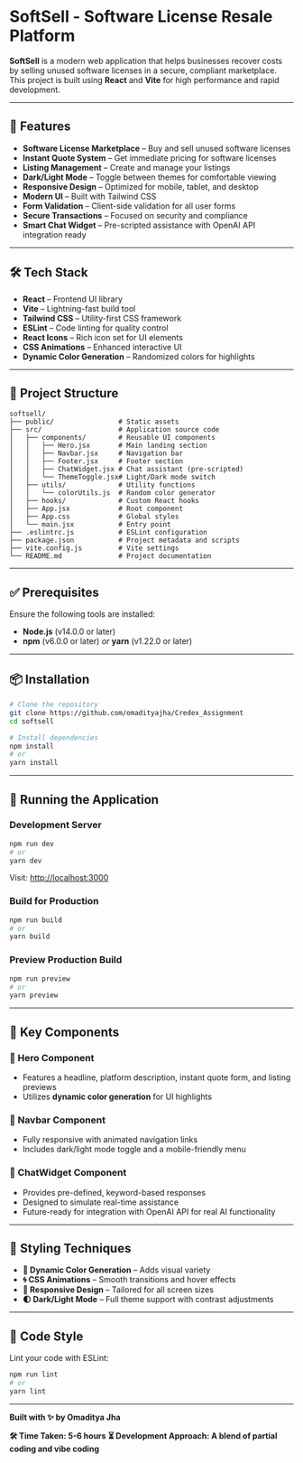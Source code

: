 # SoftSell - Software License Resale Platform

**SoftSell** is a modern web application that helps businesses recover costs by selling unused software licenses in a secure, compliant marketplace. This project is built using **React** and **Vite** for high performance and rapid development.

---

## 🚀 Features

- **Software License Marketplace** – Buy and sell unused software licenses
- **Instant Quote System** – Get immediate pricing for software licenses
- **Listing Management** – Create and manage your listings
- **Dark/Light Mode** – Toggle between themes for comfortable viewing
- **Responsive Design** – Optimized for mobile, tablet, and desktop
- **Modern UI** – Built with Tailwind CSS
- **Form Validation** – Client-side validation for all user forms
- **Secure Transactions** – Focused on security and compliance
- **Smart Chat Widget** – Pre-scripted assistance with OpenAI API integration ready

---

## 🛠 Tech Stack

- **React** – Frontend UI library
- **Vite** – Lightning-fast build tool
- **Tailwind CSS** – Utility-first CSS framework
- **ESLint** – Code linting for quality control
- **React Icons** – Rich icon set for UI elements
- **CSS Animations** – Enhanced interactive UI
- **Dynamic Color Generation** – Randomized colors for highlights

---

## 📁 Project Structure

```
softsell/
├── public/                # Static assets
├── src/                   # Application source code
│   ├── components/        # Reusable UI components
│   │   ├── Hero.jsx       # Main landing section
│   │   ├── Navbar.jsx     # Navigation bar
│   │   ├── Footer.jsx     # Footer section
│   │   ├── ChatWidget.jsx # Chat assistant (pre-scripted)
│   │   └── ThemeToggle.jsx# Light/Dark mode switch
│   ├── utils/             # Utility functions
│   │   └── colorUtils.js  # Random color generator
│   ├── hooks/             # Custom React hooks
│   ├── App.jsx            # Root component
│   ├── App.css            # Global styles
│   └── main.jsx           # Entry point
├── .eslintrc.js           # ESLint configuration
├── package.json           # Project metadata and scripts
├── vite.config.js         # Vite settings
└── README.md              # Project documentation
```

---

## ✅ Prerequisites

Ensure the following tools are installed:

- **Node.js** (v14.0.0 or later)
- **npm** (v6.0.0 or later) _or_ **yarn** (v1.22.0 or later)

---

## 📦 Installation

```bash
# Clone the repository
git clone https://github.com/omadityajha/Credex_Assignment
cd softsell

# Install dependencies
npm install
# or
yarn install
```

---

## 🧪 Running the Application

### Development Server

```bash
npm run dev
# or
yarn dev
```

Visit: [http://localhost:3000](http://localhost:3000)

### Build for Production

```bash
npm run build
# or
yarn build
```

### Preview Production Build

```bash
npm run preview
# or
yarn preview
```

---

## 🎨 Key Components

### 🦸 Hero Component

- Features a headline, platform description, instant quote form, and listing previews
- Utilizes **dynamic color generation** for UI highlights

### 🧭 Navbar Component

- Fully responsive with animated navigation links
- Includes dark/light mode toggle and a mobile-friendly menu

### 💬 ChatWidget Component

- Provides pre-defined, keyword-based responses
- Designed to simulate real-time assistance
- Future-ready for integration with OpenAI API for real AI functionality

---

## 💅 Styling Techniques

- **🎨 Dynamic Color Generation** – Adds visual variety
- **🌀 CSS Animations** – Smooth transitions and hover effects
- **📱 Responsive Design** – Tailored for all screen sizes
- **🌓 Dark/Light Mode** – Full theme support with contrast adjustments

---

## 📏 Code Style

Lint your code with ESLint:

```bash
npm run lint
# or
yarn lint
```

---
**Built with ✨ by Omaditya Jha**

**🛠️ Time Taken: 5-6 hours**
**⏳ Development Approach: A blend of partial coding and vibe coding**

